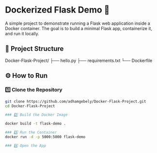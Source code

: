 # Dockerized Flask Demo 🐳

A simple project to demonstrate running a Flask web application inside a Docker container. The goal is to build a minimal Flask app, containerize it, and run it locally.

## 📂 Project Structure

Docker-Flask-Project/
 ├── hello.py
 ├── requirements.txt
 └── Dockerfile

## ⚙️ How to Run
### 1️⃣ Clone the Repository 
``` bash 
git clone https://github.com/adhamgebely/Docker-Flask-Project.git
cd Docker-Flask-Project

### 2️⃣ Build the Docker Image

docker build -t flask-demo .

### 3️⃣ Run the Container
docker run -d -p 5000:5000 flask-demo

### 4️⃣ Open the App 